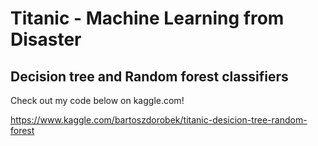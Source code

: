# Titanic - Machine Learning from Disaster  
## Decision tree and Random forest classifiers

Check out my code below on kaggle.com!

https://www.kaggle.com/bartoszdorobek/titanic-desicion-tree-random-forest

